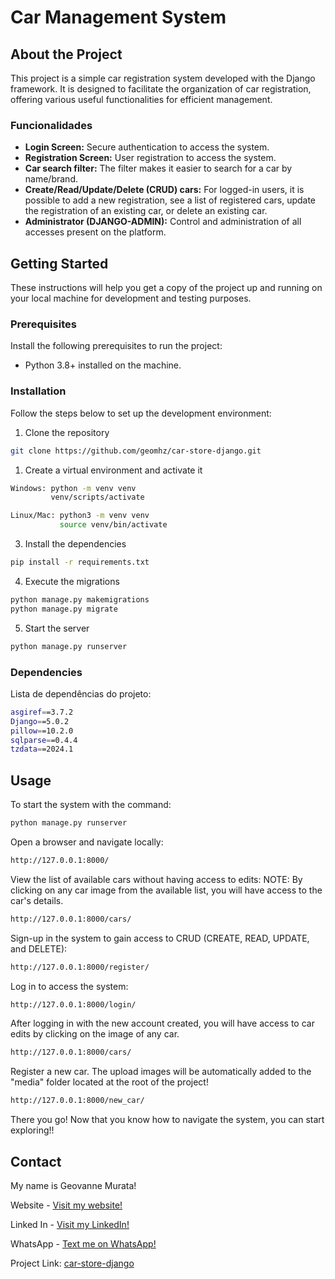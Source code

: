 # Car Management System

## About the Project

This project is a simple car registration system developed with the Django framework. It is designed to facilitate the organization of car registration, offering various useful functionalities for efficient management.

### Funcionalidades

- **Login Screen:** Secure authentication to access the system.
- **Registration Screen:** User registration to access the system.
- **Car search filter:** The filter makes it easier to search for a car by name/brand.
- **Create/Read/Update/Delete (CRUD) cars:** For logged-in users, it is possible to add a new registration, see a list of registered cars, update the registration of an existing car, or delete an existing car.
- **Administrator (DJANGO-ADMIN):** Control and administration of all accesses present on the platform.

## Getting Started

These instructions will help you get a copy of the project up and running on your local machine for development and testing purposes.

### Prerequisites

Install the following prerequisites to run the project:

- Python 3.8+ installed on the machine.

### Installation

Follow the steps below to set up the development environment:

1. Clone the repository
```bash
git clone https://github.com/geomhz/car-store-django.git

```

1. Create a virtual environment and activate it
```bash
Windows: python -m venv venv
         venv/scripts/activate

Linux/Mac: python3 -m venv venv
           source venv/bin/activate
```

3. Install the dependencies
```bash
pip install -r requirements.txt
```
4. Execute the migrations
```bash
python manage.py makemigrations
python manage.py migrate
```

5. Start the server
```bash
python manage.py runserver
```

### Dependencies

Lista de dependências do projeto:
```bash
asgiref==3.7.2
Django==5.0.2
pillow==10.2.0
sqlparse==0.4.4
tzdata==2024.1
```

## Usage

To start the system with the command:
```bash
python manage.py runserver
```

Open a browser and navigate locally:
```bash
http://127.0.0.1:8000/
```

View the list of available cars without having access to edits:
NOTE: By clicking on any car image from the available list, you will have access to the car's details.
```bash
http://127.0.0.1:8000/cars/
```

Sign-up in the system to gain access to CRUD (CREATE, READ, UPDATE, and DELETE):
```bash
http://127.0.0.1:8000/register/
```

Log in to access the system:
```bash
http://127.0.0.1:8000/login/
```

After logging in with the new account created, you will have access to car edits by clicking on the image of any car.
```bash
http://127.0.0.1:8000/cars/
```

Register a new car. The upload images will be automatically added to the "media" folder located at the root of the project!
```bash
http://127.0.0.1:8000/new_car/
```

There you go! Now that you know how to navigate the system, you can start exploring!!

## Contact
My name is Geovanne Murata!

Website - [Visit my website!](https://geomurata.com/)

Linked In - [Visit my LinkedIn!](https://www.linkedin.com/in/geovanne-murata/)

WhatsApp - [Text me on WhatsApp!](https://api.whatsapp.com/send/?phone=5511952842140)

Project Link: [car-store-django](https://github.com/geomhz/car-store-django/)